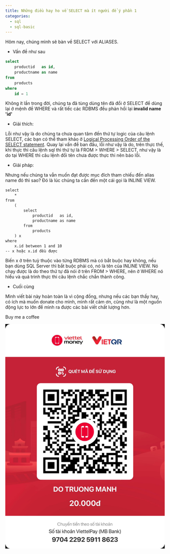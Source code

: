 ```yaml
---
title: Những điều hay ho về SELECT mà ít người để ý phần 1
categories:
  - sql
  - sql-basic
---
```


Hôm nay, chúng mình sẽ bàn về SELECT với ALIASES. 
* Vấn đề như sau
```sql
select 
	productid	as id,
	productname as name
from
	products
where
    id = 1
```
Không ít lần trong đời, chúng ta đã tùng dùng tên đã đổi ở SELECT để dùng lại ở mệnh đề WHERE và rất tiếc các RDBMS đều phản hồi lại **invalid name 'id'**

* Giải thích:

Lỗi như vậy là do chúng ta chưa quan tâm đến thứ tự logic của câu lệnh SELECT, các bạn có thể tham khảo ở [Logical Processing Order of the SELECT statement](https://learn.microsoft.com/en-us/sql/t-sql/queries/select-transact-sql?view=sql-server-ver16). Quay lại vấn đề ban đầu, lỗi như vậy là do, trên thực thế, khi thực thi câu lệnh sql thì thứ tự là FROM > WHERE > SELECT, như vậy là do tại WHERE thì câu lệnh đổi tên chưa được thực thi nên báo lỗi.

* Giải pháp:

Nhưng nếu chúng ta vẫn muốn đạt được mục đích tham chiếu đến alias name đó thì sao? Đó là lúc chúng ta cần đến một cái gọi là INLINE VIEW.
```
select
	*
from 
	(
		select
			productid	as id,
			productname as name
		from 
			products
	) x
where
	x.id between 1 and 10
-- x hoặc x.id đều được
```
Biến x ở trên tuỳ thuộc vào từng RDBMS mà có bắt buộc hay không, nếu bạn dùng SQL Server thì bắt buộc phải có, nó là tên của INLINE VIEW. Nó chạy được là do theo thứ tự đã nói ở trên FROM > WHERE, nên ở WHERE nó hiểu và quá trình thực thi câu lệnh chắc chắn thành công.

* Cuối cùng

Mình viết bài này hoàn toàn là vì cộng đồng, nhưng nếu các bạn thấy hay, có ích mà muốn donate cho mình, mình rất cảm ơn, cũng như là một nguồn động lực to lớn để mình ra được các bài viết chất lượng hơn.

Buy me a coffee

![Buy me a coffee](/assets/images/coffe.jpg)